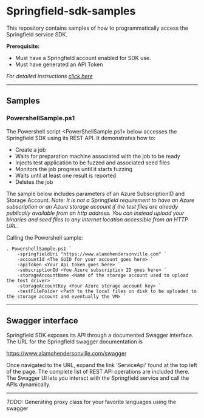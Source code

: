 # Springfield-sdk-samples

This repository contains samples of how to programmatically access the Springfield service SDK. 

**Prerequisite:**  
- Must have a Springfield account enabled for SDK use.
- Must have generated an API Token  

*For detailed instructions [click here](https://github.com/Microsoft/springfield-sdk-samples/wiki/Prerequisites)*  

---  
## Samples

### PowershellSample.ps1

The Powershell script <PowerShellSample.ps1> below accesses the Springfield SDK using its REST API.
It demonstrates how to:
  - Create a job 
  - Waits for preparation machine associated with the job to be ready 
  - Injects test application to be fuzzed and associated seed files
  - Monitors the job progress until it starts fuzzing
  - Waits until at least one result is reported
  - Deletes the job 

The sample below includes parameters of an Azure SubscriptionID and Storage Account.  *Note:  It is not a Springfield requirement to have an Azure subscription or an Azure storage account if the test files are already publically available from an http address.  You can instead upload your binaries and seed files to any internet location accessible from an HTTP URL.*  

Calling the Powershell sample:

    . PowershellSample.ps1 `
        -springfieldUri "https://www.alamohendersonville.com" `
        -accountId <The GUID for your account goes here> `
        -apiToken <Your Api token goes here> `
        -subscriptionId <You Azure subscription ID goes here> `
        -storageAccountName <Name of the storage account used to upload the test driver> `
        -storageAccountKey <Your Azure storage account key> `
        -testFileFolder <Path to the local files on disk to be uploaded to the storage account and eventually the VM> `
---  

## Swagger interface  

Springfield SDK exposes its API through a documented Swagger interface. The URL for the Springfield swagger documentation is

https://www.alamohendersonville.com/swagger  

Once navigated to the URL, expand the link 'ServiceApi' found at the top left of the page. The complete list of REST API operations are included there.  The Swagger UI lets you interact with the Springfield service and call the APIs dynamically.  

---  

*TODO:* Generating proxy class for your favorite languages using the swagger
